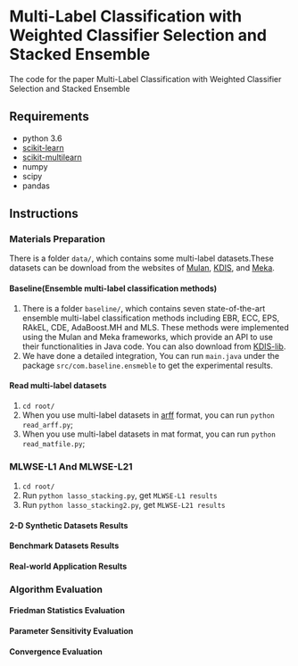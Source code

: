 # Multi-Label Classification with Weighted Classifier Selection and Stacked Ensemble

The code for the paper Multi-Label Classification with Weighted Classifier Selection and Stacked Ensemble

## Requirements

* python 3.6
* [scikit-learn](https://scikit-learn.org/)
* [scikit-multilearn](http://scikit.ml/api/skmultilearn.html)
* numpy
* scipy
* pandas

## Instructions

### Materials Preparation

There is a folder `data/`, which contains some multi-label datasets.These datasets can be download from the websites of [Mulan](http://mulan.sourceforge.net/), [KDIS](http://www.uco.es/kdis/mllresources/), and [Meka](http://waikato.github.io/meka/datasets/).

#### Baseline(Ensemble multi-label classification methods)
1. There is a folder `baseline/`, which contains seven state-of-the-art ensemble multi-label classification methods including EBR, ECC, EPS, RAkEL, CDE, AdaBoost.MH and MLS. These methods were implemented using the Mulan and Meka frameworks, which provide an API to use their functionalities in Java code. You can also download from [KDIS-lib](https://github.com/kdis-lab/ExecuteMulan).
2. We have done a detailed integration, You can run `main.java` under the package `src/com.baseline.ensmeble` to get the experimental results.

#### Read multi-label datasets
1. `cd root/`
2. When you use multi-label datasets in [arff](https://pypi.org/project/arff/0.9/) format, you can run `python read_arff.py`;
3. When you use multi-label datasets in mat format, you can run `python read_matfile.py`;

### MLWSE-L1 And MLWSE-L21
1. `cd root/`
2. Run `python lasso_stacking.py`, get `MLWSE-L1 results`
3. Run `python lasso_stacking2.py`, get `MLWSE-L21 results`

#### 2-D Synthetic Datasets Results


#### Benchmark Datasets Results


#### Real-world Application Results


### Algorithm Evaluation

#### Friedman Statistics Evaluation


#### Parameter Sensitivity Evaluation 


#### Convergence Evaluation













